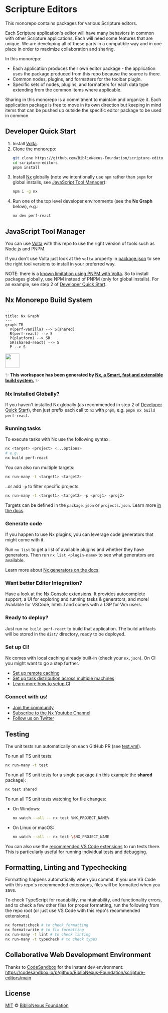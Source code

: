 # Scripture Editors

This monorepo contains packages for various Scripture editors.

Each Scripture application's editor will have many behaviors in common with other Scripture applications. Each will need some features that are unique. We are developing all of these parts in a compatible way and in one place in order to maximize collaboration and sharing.

In this monorepo:

- Each application produces their own editor package - the application uses the package produced from this repo because the source is there.
- Common nodes, plugins, and formatters for the toolbar plugin.
- Specific sets of nodes, plugins, and formatters for each data type extending from the common items where applicable.

Sharing in this monorepo is a commitment to maintain and organize it. Each application package is free to move in its own direction but keeping in mind items that can be pushed up outside the specific editor package to be used in common.

## Developer Quick Start

1. Install [Volta](https://docs.volta.sh/guide/getting-started).
2. Clone the monorepo:
   ```bash
   git clone https://github.com/BiblioNexus-Foundation/scripture-editors.git
   cd scripture-editors
   pnpm install
   ```
3. Install [Nx](https://nx.dev/) globally (note we intentionally use `npm` rather than `pnpm` for global installs, see [JavaScript Tool Manager](#javascript-tool-manager)):
   ```bash
   npm i -g nx
   ```
4. Run one of the top level developer environments (see the **Nx Graph** below), e.g.:
   ```bash
   nx dev perf-react
   ```

## JavaScript Tool Manager

You can use [Volta](https://volta.sh/) with this repo to use the right version of tools such as Node.js and PNPM.

If you don't use Volta just look at the `volta` property in [package.json](/package.json) to see the right tool versions to install in your preferred way.

NOTE: there is a [known limitation using PNPM with Volta](https://docs.volta.sh/advanced/pnpm). So to install packages globally, use NPM instead of PNPM (only for global installs). For an example, see step 2 of [Developer Quick Start](#developer-quick-start).

## Nx Monorepo Build System

```mermaid
---
title: Nx Graph
---
graph TB
  V(perf-vanilla) --> S(shared)
  R(perf-react) --> S
  P(platform) --> SR
  SR(shared-react) --> S
  P --> S
```

<a alt="Nx logo" href="https://nx.dev" target="_blank" rel="noreferrer"><img src="https://raw.githubusercontent.com/nrwl/nx/master/images/nx-logo.png" width="45"></a>

✨ **This workspace has been generated by [Nx, a Smart, fast and extensible build system.](https://nx.dev)** ✨

### Nx Installed Globally?

If you haven't installed Nx globally (as recommended in step 2 of [Developer Quick Start](#developer-quick-start)), then just prefix each call to `nx` with `pnpm`, e.g. `pnpm nx build perf-react`.

### Running tasks

To execute tasks with Nx use the following syntax:

```bash
nx <target> <project> <...options>
# e.g.
nx build perf-react
```

You can also run multiple targets:

```bash
nx run-many -t <target1> <target2>
```

..or add `-p` to filter specific projects

```bash
nx run-many -t <target1> <target2> -p <proj1> <proj2>
```

Targets can be defined in the `package.json` or `projects.json`. Learn more [in the docs](https://nx.dev/core-features/run-tasks).

### Generate code

If you happen to use Nx plugins, you can leverage code generators that might come with it.

Run `nx list` to get a list of available plugins and whether they have generators. Then run `nx list <plugin-name>` to see what generators are available.

Learn more about [Nx generators on the docs](https://nx.dev/plugin-features/use-code-generators).

### Want better Editor Integration?

Have a look at the [Nx Console extensions](https://nx.dev/nx-console). It provides autocomplete support, a UI for exploring and running tasks & generators, and more! Available for VSCode, IntelliJ and comes with a LSP for Vim users.

### Ready to deploy?

Just run `nx build perf-react` to build that application. The build artifacts will be stored in the `dist/` directory, ready to be deployed.

### Set up CI!

Nx comes with local caching already built-in (check your `nx.json`). On CI you might want to go a step further.

- [Set up remote caching](https://nx.dev/core-features/share-your-cache)
- [Set up task distribution across multiple machines](https://nx.dev/core-features/distribute-task-execution)
- [Learn more how to setup CI](https://nx.dev/recipes/ci)

### Connect with us!

- [Join the community](https://nx.dev/community)
- [Subscribe to the Nx Youtube Channel](https://www.youtube.com/@nxdevtools)
- [Follow us on Twitter](https://twitter.com/nxdevtools)

## Testing

The unit tests run automatically on each GitHub PR (see [test.yml](/.github/workflows/test.yml)).

To run all TS unit tests:

```bash
nx run-many -t test
```

To run all TS unit tests for a single package (in this example the **shared** package):

```bash
nx test shared
```

To run all TS unit tests watching for file changes:

- On Windows:
  ```bash
  nx watch --all -- nx test %NX_PROJECT_NAME%
  ```
- On Linux or macOS:
  ```bash
  nx watch --all -- nx test \$NX_PROJECT_NAME
  ```

You can also use the [recommended VS Code extensions](/.vscode/extensions.json) to run tests there. This is particularly useful for running individual tests and debugging.

## Formatting, Linting and Typechecking

Formatting happens automatically when you commit. If you use VS Code with this repo's recommended extensions, files will be formatted when you save.

To check TypeScript for readability, maintainability, and functionality errors, and to check a few other files for proper formatting, run the following from the repo root (or just use VS Code with this repo's recommended extensions).

```bash
nx format:check # to check formatting
nx format:write # to fix formatting
nx run-many -t lint # to check linting
nx run-many -t typecheck # to check types
```

## Collaborative Web Development Environment

Thanks to [CodeSandbox](https://codesandbox.io/) for the instant dev environment: https://codesandbox.io/p/github/BiblioNexus-Foundation/scripture-editors/main

## License

[MIT][github-license] © [BiblioNexus Foundation](https://biblionexus.org/)

<!-- define variables used above -->

[github-license]: https://github.com/BiblioNexus-Foundation/scripture-editors/blob/main/LICENSE
